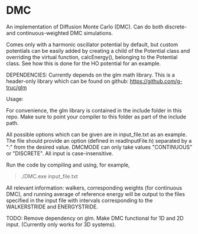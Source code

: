# DMC
An implementation of Diffusion Monte Carlo (DMC). Can do both discrete- and continuous-weighted DMC simulations.

Comes only with a harmonic oscillator potential by default, but custom potentials can be easily added by creating a child of the Potential class and overriding the virtual function, calcEnergy(), belonging to the Potential class.
See how this is done for the HO potential for an example.

DEPENDENCIES:
Currently depends on the glm math library. This is a header-only library which can be found on github: https://github.com/g-truc/glm

Usage:

For convenience, the glm library is contained in the include folder in this repo. Make sure to point your compiler to this folder as part of the include path.

All possible options which can be given are in input_file.txt as an example. The file should provide an option (defined in readInputFile.h) separated by a ":" from the desired value. DMCMODE can only take values "CONTINUOUS" or "DISCRETE". All input is case-insensitive.

Run the code by compiling and using, for example,

> ./DMC.exe input_file.txt

All relevant information: walkers, corresponding weights (for continuous DMC), and running average of reference energy will be output to the files specified in the input file with intervals corresponding to the WALKERSTRIDE and ENERGYSTRIDE.

TODO:
Remove dependency on glm.
Make DMC functional for 1D and 2D input. (Currently only works for 3D systems).
